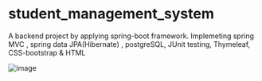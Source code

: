 # student_management_system
A backend project by applying spring-boot framework. Implemeting spring MVC , spring data JPA(Hibernate) , postgreSQL, JUnit testing, Thymeleaf, CSS-bootstrap & HTML

![image](https://github.com/kahano/student_management_system/assets/48335933/5413a22b-46ba-4c37-b85b-cda296bfa323)


